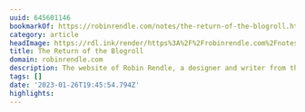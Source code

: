 ```yaml
---
uuid: 645601146
bookmarkOf: https://robinrendle.com/notes/the-return-of-the-blogroll.html
category: article
headImage: https://rdl.ink/render/https%3A%2F%2Frobinrendle.com%2Fnotes%2Fthe-return-of-the-blogroll.html
title: The Return of the Blogroll
domain: robinrendle.com
description: The website of Robin Rendle, a designer and writer from the UK.
tags: []
date: '2023-01-26T19:45:54.794Z'
highlights:
---
```



